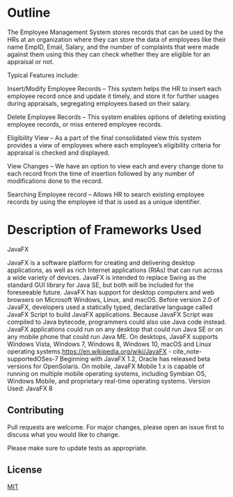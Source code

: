 # Outline

The  Employee  Management  System  stores  records  that  can  be  used  by  the  HRs  at  an 
organization where they can store the data of employees like their name EmpID, Email, Salary, 
and the number of complaints that were made against them using this they can check whether 
they are eligible for an appraisal or not.

Typical Features include:

Insert/Modify Employee Records – This system helps the HR to insert each employee record once and update it timely, and store it for further usages during appraisals, segregating employees based on their salary.

Delete Employee Records – This system enables options of deleting existing employee records, or miss entered employee records.

Eligibility View – As a part of the final consolidated view this system provides a view of employees where each employee’s eligibility criteria for appraisal is checked and displayed.

View Changes – We have an option to view each and every change done to each record from the time of insertion followed by any number of modifications done to the record.

Searching Employee record – Allows HR to search existing employee records by using the 
employee id that is used as a unique identifier.

# Description of Frameworks Used

JavaFX

JavaFX is a software platform for creating and delivering desktop applications, as well as rich 
Internet applications (RIAs) that can run across a wide variety of devices. JavaFX is intended 
to replace Swing as the standard GUI library for Java SE, but both will be included for the 
foreseeable future. JavaFX has support for desktop computers and web browsers on Microsoft 
Windows, Linux, and macOS.
Before  version  2.0  of  JavaFX,  developers  used  a  statically  typed,  declarative  language 
called JavaFX Script to build JavaFX applications. Because JavaFX Script was compiled 
to Java bytecode, programmers could also use Java code instead. JavaFX applications could 
run on any desktop that could run Java SE or on any mobile phone that could run Java ME.
On  desktops,  JavaFX  supports Windows  Vista, Windows  7, Windows  8, Windows 10, macOS and Linux operating  systems.https://en.wikipedia.org/wiki/JavaFX  - cite_note- supportedOSes-7 Beginning  with  JavaFX  1.2, Oracle has  released  beta  versions 
for OpenSolaris.  On  mobile, JavaFX  Mobile 1.x  is  capable  of  running  on  multiple mobile operating systems, including Symbian OS, Windows Mobile, and proprietary real-time 
operating systems.
Version Used: JavaFX 8

## Contributing
Pull requests are welcome. For major changes, please open an issue first to discuss what you would like to change.

Please make sure to update tests as appropriate.

## License
[MIT](https://choosealicense.com/licenses/mit/)
